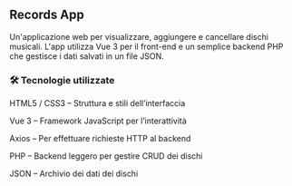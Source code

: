 ## Records App

Un'applicazione web per visualizzare, aggiungere e cancellare dischi musicali.
L'app utilizza Vue 3 per il front-end e un semplice backend PHP che gestisce i dati salvati in un file JSON.

### 🛠 Tecnologie utilizzate

HTML5 / CSS3 – Struttura e stili dell’interfaccia

Vue 3 – Framework JavaScript per l’interattività

Axios – Per effettuare richieste HTTP al backend

PHP – Backend leggero per gestire CRUD dei dischi

JSON – Archivio dei dati dei dischi
